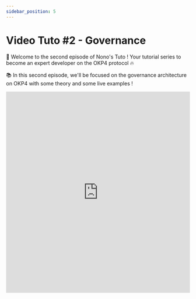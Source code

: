 ```yaml
---
sidebar_position: 5
---
```

# Video Tuto #2 - Governance

🚀 Welcome to the second episode of Nono's Tuto ! 
Your tutorial series to become an expert developer on the OKP4 protocol 🔥

📚 In this second episode, we'll be focused on the governance architecture on OKP4 with some theory and some live examples !

<iframe width="100%" height="550" src="https://www.youtube.com/embed/zqqAc4PreNY" title="YouTube video player" frameborder="0" allow="accelerometer; autoplay; clipboard-write; encrypted-media; gyroscope; picture-in-picture; web-share" allowfullscreen></iframe>